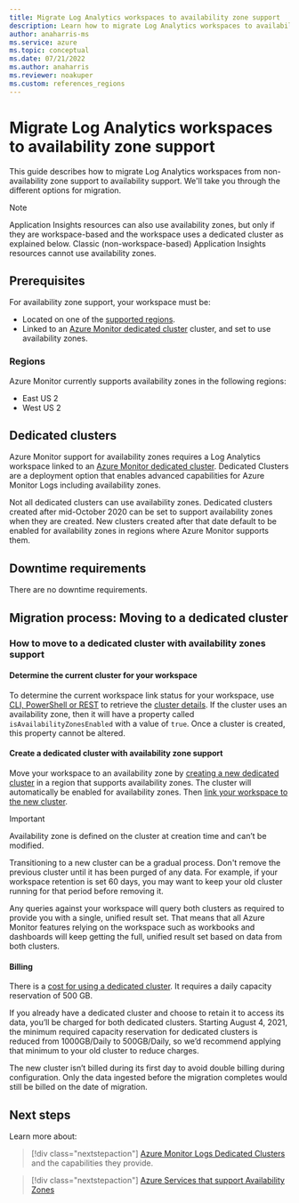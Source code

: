 ```yaml
---
title: Migrate Log Analytics workspaces to availability zone support 
description: Learn how to migrate Log Analytics workspaces to availability zone support.
author: anaharris-ms
ms.service: azure
ms.topic: conceptual
ms.date: 07/21/2022
ms.author: anaharris
ms.reviewer: noakuper
ms.custom: references_regions
---
```


# Migrate Log Analytics workspaces to availability zone support
 
This guide describes how to migrate Log Analytics workspaces from non-availability zone support to availability support. We'll take you through the different options for migration.

> [!NOTE]
> Application Insights resources can also use availability zones, but only if they are workspace-based and the workspace uses a dedicated cluster as explained below. Classic (non-workspace-based) Application Insights resources cannot use availability zones.


## Prerequisites

For availability zone support, your workspace must be:

* Located on one of the [supported regions](#regions).
* Linked to an [Azure Monitor dedicated cluster](../azure-monitor/logs/logs-dedicated-clusters.md) cluster, and set to use availability zones.

### Regions

Azure Monitor currently supports availability zones in the following regions:

- East US 2
- West US 2

## Dedicated clusters

Azure Monitor support for availability zones requires a Log Analytics workspace linked to an [Azure Monitor dedicated cluster](../azure-monitor/logs/logs-dedicated-clusters.md). Dedicated Clusters are a deployment option that enables advanced capabilities for Azure Monitor Logs including availability zones.

Not all dedicated clusters can use availability zones. Dedicated clusters created after mid-October 2020 can be set to support availability zones when they are created. New clusters created after that date default to be enabled for availability zones in regions where Azure Monitor supports them.

## Downtime requirements

There are no downtime requirements.

## Migration process: Moving to a dedicated cluster

### How to move to a dedicated cluster with availability zones support

#### Determine the current cluster for your workspace

To determine the current workspace link status for your workspace, use [CLI, PowerShell or REST](../azure-monitor/logs/logs-dedicated-clusters.md#check-workspace-link-status) to retrieve the [cluster details](../azure-monitor/logs/logs-dedicated-clusters.md#check-cluster-provisioning-status). If the cluster uses an availability zone, then it will have a property called `isAvailabilityZonesEnabled` with a value of `true`. Once a cluster is created, this property cannot be altered.

#### Create a dedicated cluster with availability zone support

Move your workspace to an availability zone by [creating a new dedicated cluster](../azure-monitor/logs/logs-dedicated-clusters.md#create-a-dedicated-cluster) in a region that supports availability zones. The cluster will automatically be enabled for availability zones. Then [link your workspace to the new cluster](../azure-monitor/logs/logs-dedicated-clusters.md#link-a-workspace-to-a-cluster).

> [!IMPORTANT]
> Availability zone is defined on the cluster at creation time and can’t be modified.

Transitioning to a new cluster can be a gradual process. Don't remove the previous cluster until it has been purged of any data. For example, if your workspace retention is set 60 days, you may want to keep your old cluster running for that period before removing it.

Any queries against your workspace will query both clusters as required to provide you with a single, unified result set. That means that all Azure Monitor features relying on the workspace such as workbooks and dashboards will keep getting the full, unified result set based on data from both clusters.

#### Billing
There is a [cost for using a dedicated cluster](../azure-monitor/logs/logs-dedicated-clusters.md#create-a-dedicated-cluster). It requires a daily capacity reservation of 500 GB. 

If you already have a dedicated cluster and choose to retain it to access its data, you’ll be charged for both dedicated clusters. Starting August 4, 2021, the minimum required capacity reservation for dedicated clusters is reduced from 1000GB/Daily to 500GB/Daily, so we’d recommend applying that minimum to your old cluster to reduce charges.

The new cluster isn’t billed during its first day to avoid double billing during configuration. Only the data ingested before the migration completes would still be billed on the date of migration. 


## Next steps

Learn more about:

> [!div class="nextstepaction"]
> [Azure Monitor Logs Dedicated Clusters](../azure-monitor/logs/logs-dedicated-clusters.md) and the capabilities they provide.

> [!div class="nextstepaction"]
> [Azure Services that support Availability Zones](az-region.md)